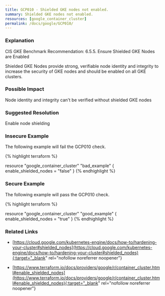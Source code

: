 ```yaml
---
title: GCP010 - Shielded GKE nodes not enabled.
summary: Shielded GKE nodes not enabled. 
resources: [google_container_cluster] 
permalink: /docs/google/GCP010/
---
```

### Explanation


CIS GKE Benchmark Recommendation: 6.5.5. Ensure Shielded GKE Nodes are Enabled

Shielded GKE Nodes provide strong, verifiable node identity and integrity to increase the security of GKE nodes and should be enabled on all GKE clusters.


### Possible Impact
Node identity and integrity can't be verified without shielded GKE nodes

### Suggested Resolution
Enable node shielding


### Insecure Example

The following example will fail the GCP010 check.

{% highlight terraform %}

resource "google_container_cluster" "bad_example" {
	enable_shielded_nodes = "false"
}
{% endhighlight %}



### Secure Example

The following example will pass the GCP010 check.

{% highlight terraform %}

resource "google_container_cluster" "good_example" {
	enable_shielded_nodes = "true"
}
{% endhighlight %}



### Related Links


- [https://cloud.google.com/kubernetes-engine/docs/how-to/hardening-your-cluster#shielded_nodes](https://cloud.google.com/kubernetes-engine/docs/how-to/hardening-your-cluster#shielded_nodes){:target="_blank" rel="nofollow noreferrer noopener"}

- [https://www.terraform.io/docs/providers/google/r/container_cluster.html#enable_shielded_nodes](https://www.terraform.io/docs/providers/google/r/container_cluster.html#enable_shielded_nodes){:target="_blank" rel="nofollow noreferrer noopener"}


